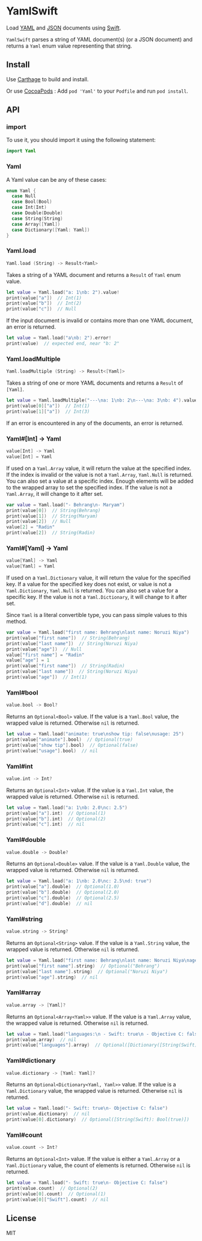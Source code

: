 # YamlSwift

Load [YAML](http://yaml.org) and [JSON](http://json.org) documents using [Swift](http://www.apple.com/swift/).

`YamlSwift` parses a string of YAML document(s) (or a JSON document) and returns a `Yaml` enum value representing that string.





## Install

Use [Carthage](https://github.com/Carthage/Carthage) to build and install.

Or use [CocoaPods](https://cocoapods.org/) :
Add `pod 'Yaml'` to your `Podfile` and run `pod install`.


## API





### import

To use it, you should import it using the following statement:

```swift
import Yaml
```





### Yaml

A Yaml value can be any of these cases:

```swift
enum Yaml {
  case Null
  case Bool(Bool)
  case Int(Int)
  case Double(Double)
  case String(String)
  case Array([Yaml])
  case Dictionary([Yaml: Yaml])
}
```





### Yaml.load

```swift
Yaml.load (String) -> Result<Yaml>
```

Takes a string of a YAML document and returns a `Result` of `Yaml` enum value.

```swift
let value = Yaml.load("a: 1\nb: 2").value!
print(value["a"])  // Int(1)
print(value["b"])  // Int(2)
print(value["c"])  // Null
```

If the input document is invalid or contains more than one YAML document, an error is returned.

```swift
let value = Yaml.load("a\nb: 2").error!
print(value)  // expected end, near "b: 2"
```





### Yaml.loadMultiple

```swift
Yaml.loadMultiple (String) -> Result<[Yaml]>
```

Takes a string of one or more YAML documents and returns a `Result` of `[Yaml]`.

```swift
let value = Yaml.loadMultiple("---\na: 1\nb: 2\n---\na: 3\nb: 4").value!
print(value[0]["a"])  // Int(1)
print(value[1]["a"])  // Int(3)
```

If an error is encountered in any of the documents, an error is returned.





### Yaml#[Int] -> Yaml

```swift
value[Int] -> Yaml
value[Int] = Yaml
```

If used on a `Yaml.Array` value, it will return the value at the specified index. If the index is invalid or the value is not a `Yaml.Array`, `Yaml.Null` is returned. You can also set a value at a specific index. Enough elements will be added to the wrapped array to set the specified index. If the value is not a `Yaml.Array`, it will change to it after set.

```swift
var value = Yaml.load("- Behrang\n- Maryam")
print(value[0])  // String(Behrang)
print(value[1])  // String(Maryam)
print(value[2])  // Null
value[2] = "Radin"
print(value[2])  // String(Radin)
```





### Yaml#[Yaml] -> Yaml

```swift
value[Yaml] -> Yaml
value[Yaml] = Yaml
```

If used on a `Yaml.Dictionary` value, it will return the value for the specified key. If a value for the specified key does not exist, or value is not a `Yaml.Dictionary`, `Yaml.Null` is returned. You can also set a value for a specific key. If the value is not a `Yaml.Dictionary`, it will change to it after set.

Since `Yaml` is a literal convertible type, you can pass simple values to this method.

```swift
var value = Yaml.load("first name: Behrang\nlast name: Noruzi Niya")
print(value["first name"])  // String(Behrang)
print(value["last name"])  // String(Noruzi Niya)
print(value["age"])  // Null
value["first name"] = "Radin"
value["age"] = 1
print(value["first name"])  // String(Radin)
print(value["last name"])  // String(Noruzi Niya)
print(value["age"])  // Int(1)
```





### Yaml#bool

```swift
value.bool -> Bool?
```

Returns an `Optional<Bool>` value. If the value is a `Yaml.Bool` value, the wrapped value is returned. Otherwise `nil` is returned.

```swift
let value = Yaml.load("animate: true\nshow tip: false\nusage: 25")
print(value["animate"].bool)  // Optional(true)
print(value["show tip"].bool)  // Optional(false)
print(value["usage"].bool)  // nil
```





### Yaml#int

```swift
value.int -> Int?
```

Returns an `Optional<Int>` value. If the value is a `Yaml.Int` value, the wrapped value is returned. Otherwise `nil` is returned.

```swift
let value = Yaml.load("a: 1\nb: 2.0\nc: 2.5")
print(value["a"].int)  // Optional(1)
print(value["b"].int)  // Optional(2)
print(value["c"].int)  // nil
```





### Yaml#double

```swift
value.double -> Double?
```

Returns an `Optional<Double>` value. If the value is a `Yaml.Double` value, the wrapped value is returned. Otherwise `nil` is returned.

```swift
let value = Yaml.load("a: 1\nb: 2.0\nc: 2.5\nd: true")
print(value["a"].double)  // Optional(1.0)
print(value["b"].double)  // Optional(2.0)
print(value["c"].double)  // Optional(2.5)
print(value["d"].double)  // nil
```





### Yaml#string

```swift
value.string -> String?
```

Returns an `Optional<String>` value. If the value is a `Yaml.String` value, the wrapped value is returned. Otherwise `nil` is returned.

```swift
let value = Yaml.load("first name: Behrang\nlast name: Noruzi Niya\nage: 33")
print(value["first name"].string)  // Optional("Behrang")
print(value["last name"].string)  // Optional("Noruzi Niya")
print(value["age"].string)  // nil
```





### Yaml#array

```swift
value.array -> [Yaml]?
```

Returns an `Optional<Array<Yaml>>` value. If the value is a `Yaml.Array` value, the wrapped value is returned. Otherwise `nil` is returned.

```swift
let value = Yaml.load("languages:\n - Swift: true\n - Objective C: false")
print(value.array)  // nil
print(value["languages"].array)  // Optional([Dictionary([String(Swift): Bool(true)]), Dictionary([String(Objective C): Bool(false)])])
```





### Yaml#dictionary

```swift
value.dictionary -> [Yaml: Yaml]?
```

Returns an `Optional<Dictionary<Yaml, Yaml>>` value. If the value is a `Yaml.Dictionary` value, the wrapped value is returned. Otherwise `nil` is returned.

```swift
let value = Yaml.load("- Swift: true\n- Objective C: false")
print(value.dictionary)  // nil
print(value[0].dictionary)  // Optional([String(Swift): Bool(true)])
```





### Yaml#count

```swift
value.count -> Int?
```

Returns an `Optional<Int>` value. If the value is either a `Yaml.Array` or a `Yaml.Dictionary` value, the count of elements is returned. Otherwise `nil` is returned.

```swift
let value = Yaml.load("- Swift: true\n- Objective C: false")
print(value.count)  // Optional(2)
print(value[0].count)  // Optional(1)
print(value[0]["Swift"].count)  // nil
```





## License

MIT
